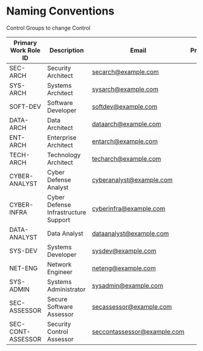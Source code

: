 # Naming Conventions 

Control Groups to change Control 



| Primary Work Role ID | Description                        | Email                     | Problem | Change | Request | Incident |
|----------------------|------------------------------------|---------------------------|---------|--------|---------|----------|
| SEC-ARCH             | Security Architect                 | secarch@example.com        |         |        |         |          |
| SYS-ARCH             | Systems Architect                  | sysarch@example.com        |         |        |         |          |
| SOFT-DEV             | Software Developer                 | softdev@example.com        |         |        |         |          |
| DATA-ARCH            | Data Architect                     | dataarch@example.com       |         |        |         |          |
| ENT-ARCH             | Enterprise Architect               | entarch@example.com        |         |        |         |          |
| TECH-ARCH            | Technology Architect               | techarch@example.com       |         |        |         |          |
| CYBER-ANALYST        | Cyber Defense Analyst              | cyberanalyst@example.com   |         |        |         |          |
| CYBER-INFRA          | Cyber Defense Infrastructure Support | cyberinfra@example.com     |         |        |         |          |
| DATA-ANALYST         | Data Analyst                       | dataanalyst@example.com    |         |        |         |          |
| SYS-DEV              | Systems Developer                  | sysdev@example.com         |         |        |         |          |
| NET-ENG              | Network Engineer                   | neteng@example.com         |         |        |         |          |
| SYS-ADMIN            | Systems Administrator              | sysadmin@example.com       |         |        |         |          |
| SEC-ASSESSOR         | Secure Software Assessor           | secassessor@example.com    |         |        |         |          |
| SEC-CONT-ASSESSOR    | Security Control Assessor          | seccontassessor@example.com|         |        |         |          |

